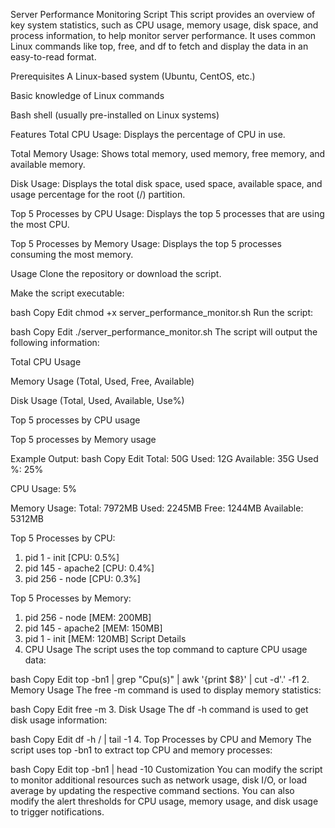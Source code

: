 Server Performance Monitoring Script
This script provides an overview of key system statistics, such as CPU usage, memory usage, disk space, and process information, to help monitor server performance. It uses common Linux commands like top, free, and df to fetch and display the data in an easy-to-read format.

Prerequisites
A Linux-based system (Ubuntu, CentOS, etc.)

Basic knowledge of Linux commands

Bash shell (usually pre-installed on Linux systems)

Features
Total CPU Usage: Displays the percentage of CPU in use.

Total Memory Usage: Shows total memory, used memory, free memory, and available memory.

Disk Usage: Displays the total disk space, used space, available space, and usage percentage for the root (/) partition.

Top 5 Processes by CPU Usage: Displays the top 5 processes that are using the most CPU.

Top 5 Processes by Memory Usage: Displays the top 5 processes consuming the most memory.

Usage
Clone the repository or download the script.

Make the script executable:

bash
Copy
Edit
chmod +x server_performance_monitor.sh
Run the script:

bash
Copy
Edit
./server_performance_monitor.sh
The script will output the following information:

Total CPU Usage

Memory Usage (Total, Used, Free, Available)

Disk Usage (Total, Used, Available, Use%)

Top 5 processes by CPU usage

Top 5 processes by Memory usage

Example Output:
bash
Copy
Edit
Total: 50G
Used: 12G
Available: 35G
Used %: 25%

CPU Usage: 5%

Memory Usage:
Total: 7972MB
Used: 2245MB
Free: 1244MB
Available: 5312MB

Top 5 Processes by CPU:
1. pid 1 - init [CPU: 0.5%]
2. pid 145 - apache2 [CPU: 0.4%]
3. pid 256 - node [CPU: 0.3%]

Top 5 Processes by Memory:
1. pid 256 - node [MEM: 200MB]
2. pid 145 - apache2 [MEM: 150MB]
3. pid 1 - init [MEM: 120MB]
Script Details
1. CPU Usage
The script uses the top command to capture CPU usage data:

bash
Copy
Edit
top -bn1 | grep "Cpu(s)" | awk '{print $8}' | cut -d'.' -f1
2. Memory Usage
The free -m command is used to display memory statistics:

bash
Copy
Edit
free -m
3. Disk Usage
The df -h command is used to get disk usage information:

bash
Copy
Edit
df -h / | tail -1
4. Top Processes by CPU and Memory
The script uses top -bn1 to extract top CPU and memory processes:

bash
Copy
Edit
top -bn1 | head -10
Customization
You can modify the script to monitor additional resources such as network usage, disk I/O, or load average by updating the respective command sections. You can also modify the alert thresholds for CPU usage, memory usage, and disk usage to trigger notifications.